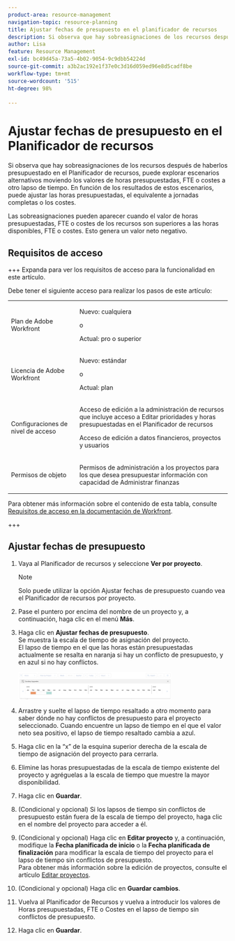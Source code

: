 ```yaml
---
product-area: resource-management
navigation-topic: resource-planning
title: Ajustar fechas de presupuesto en el planificador de recursos
description: Si observa que hay sobreasignaciones de los recursos después de haberlos presupuestado en el Planificador de recursos, puede explorar escenarios alternativos moviendo los valores de horas presupuestadas, FTE o costes a otro lapso de tiempo. En función de los resultados de estos escenarios, puede ajustar las horas presupuestadas, el equivalente a jornadas completas o los costes.
author: Lisa
feature: Resource Management
exl-id: bc49d45a-73a5-4b02-9054-9c9dbb54224d
source-git-commit: a3b2ac192e1f37e0c3d16d059ed96e8d5cadf8be
workflow-type: tm+mt
source-wordcount: '515'
ht-degree: 98%

---
```


# Ajustar fechas de presupuesto en el Planificador de recursos

Si observa que hay sobreasignaciones de los recursos después de haberlos presupuestado en el Planificador de recursos, puede explorar escenarios alternativos moviendo los valores de horas presupuestadas, FTE o costes a otro lapso de tiempo. En función de los resultados de estos escenarios, puede ajustar las horas presupuestadas, el equivalente a jornadas completas o los costes.

Las sobreasignaciones pueden aparecer cuando el valor de horas presupuestadas, FTE o costes de los recursos son superiores a las horas disponibles, FTE o costes. Esto genera un valor neto negativo.

## Requisitos de acceso

+++ Expanda para ver los requisitos de acceso para la funcionalidad en este artículo.

Debe tener el siguiente acceso para realizar los pasos de este artículo:

<table style="table-layout:auto"> 
 <col> 
 <col> 
 <tbody> 
  <tr> 
   <td role="rowheader">Plan de Adobe Workfront</td> 
    <td><p>Nuevo: cualquiera</p>
       <p>o</p>
       <p>Actual: pro o superior</p> </td> 
  </tr> 
  <tr> 
   <td role="rowheader">Licencia de Adobe Workfront</td> 
   <td><p>Nuevo: estándar</p>
       <p>o</p>
       <p>Actual: plan</p></td> 
  </tr> 
  <tr> 
   <td role="rowheader">Configuraciones de nivel de acceso</td> 
   <td> <p>Acceso de edición a la administración de recursos que incluye acceso a Editar prioridades y horas presupuestadas en el Planificador de recursos</p> <p>Acceso de edición a datos financieros, proyectos y usuarios</p></td> 
  </tr> 
  <tr> 
   <td role="rowheader">Permisos de objeto</td> 
   <td> <p>Permisos de administración a los proyectos para los que desea presupuestar información con capacidad de Administrar finanzas</p></td> 
  </tr> 
 </tbody> 
</table>

Para obtener más información sobre el contenido de esta tabla, consulte [Requisitos de acceso en la documentación de Workfront](/help/quicksilver/administration-and-setup/add-users/access-levels-and-object-permissions/access-level-requirements-in-documentation.md).

+++

## Ajustar fechas de presupuesto

1. Vaya al Planificador de recursos y seleccione **Ver por proyecto**.

   >[!NOTE]
   >
   >Solo puede utilizar la opción Ajustar fechas de presupuesto cuando vea el Planificador de recursos por proyecto.

1. Pase el puntero por encima del nombre de un proyecto y, a continuación, haga clic en el menú **Más**.
1. Haga clic en **Ajustar fechas de presupuesto**.\
   Se muestra la escala de tiempo de asignación del proyecto.\
   El lapso de tiempo en el que las horas están presupuestadas actualmente se resalta en naranja si hay un conflicto de presupuesto, y en azul si no hay conflictos.

   ![Ajustar fechas de presupuesto](assets/rp-adjust-budgeting-dates-with-no-done-button-350x63.png)

1. Arrastre y suelte el lapso de tiempo resaltado a otro momento para saber dónde no hay conflictos de presupuesto para el proyecto seleccionado. Cuando encuentre un lapso de tiempo en el que el valor neto sea positivo, el lapso de tiempo resaltado cambia a azul.
1. Haga clic en la “x” de la esquina superior derecha de la escala de tiempo de asignación del proyecto para cerrarla.
1. Elimine las horas presupuestadas de la escala de tiempo existente del proyecto y agréguelas a la escala de tiempo que muestre la mayor disponibilidad.
1. Haga clic en **Guardar**.
1. (Condicional y opcional) Si los lapsos de tiempo sin conflictos de presupuesto están fuera de la escala de tiempo del proyecto, haga clic en el nombre del proyecto para acceder a él.
1. (Condicional y opcional) Haga clic en **Editar proyecto** y, a continuación, modifique la **Fecha planificada de inicio** o la **Fecha planificada de finalización** para modificar la escala de tiempo del proyecto para el lapso de tiempo sin conflictos de presupuesto.\
   Para obtener más información sobre la edición de proyectos, consulte el artículo [Editar proyectos](../../manage-work/projects/manage-projects/edit-projects.md).

1. (Condicional y opcional) Haga clic en **Guardar cambios**.
1. Vuelva al Planificador de Recursos y vuelva a introducir los valores de Horas presupuestadas, FTE o Costes en el lapso de tiempo sin conflictos de presupuesto.
1. Haga clic en **Guardar**.
